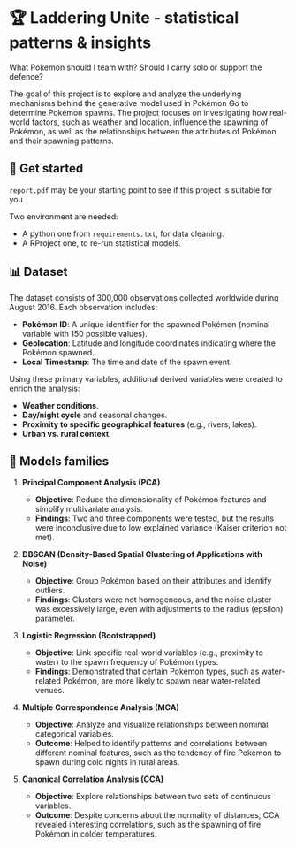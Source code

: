 # 🏆 Laddering Unite - statistical patterns & insights

What Pokemon should I team with? Should I carry solo or support the defence?

The goal of this project is to explore and analyze the underlying mechanisms behind the generative model used in Pokémon Go to determine Pokémon spawns.
The project focuses on investigating how real-world factors, such as weather and location, influence the spawning of Pokémon, as well as the relationships between the attributes of Pokémon and their spawning patterns.  

## 🚀 Get started

`report.pdf` may be your starting point to see if this project is suitable for you

Two environment are needed:

- A python one from `requirements.txt`, for data cleaning.
- A RProject one, to re-run statistical models.

## 📊 Dataset

The dataset consists of 300,000 observations collected worldwide during August 2016. Each observation includes:  

- **Pokémon ID**: A unique identifier for the spawned Pokémon (nominal variable with 150 possible values).  
- **Geolocation**: Latitude and longitude coordinates indicating where the Pokémon spawned.
- **Local Timestamp**: The time and date of the spawn event.  

Using these primary variables, additional derived variables were created to enrich the analysis:  

- **Weather conditions**.  
- **Day/night cycle** and seasonal changes.  
- **Proximity to specific geographical features** (e.g., rivers, lakes).  
- **Urban vs. rural context**.  

## 🔧 Models families

1. **Principal Component Analysis (PCA)**  

    - **Objective**: Reduce the dimensionality of Pokémon features and simplify multivariate analysis.  
    - **Findings**: Two and three components were tested, but the results were inconclusive due to low explained variance (Kaiser criterion not met).  

2. **DBSCAN (Density-Based Spatial Clustering of Applications with Noise)**  

    - **Objective**: Group Pokémon based on their attributes and identify outliers.  
    - **Findings**: Clusters were not homogeneous, and the noise cluster was excessively large, even with adjustments to the radius (epsilon) parameter.  

3. **Logistic Regression (Bootstrapped)**  

    - **Objective**: Link specific real-world variables (e.g., proximity to water) to the spawn frequency of Pokémon types.  
    - **Findings**: Demonstrated that certain Pokémon types, such as water-related Pokémon, are more likely to spawn near water-related venues.

4. **Multiple Correspondence Analysis (MCA)**
   - **Objective**: Analyze and visualize relationships between nominal categorical variables.
   - **Outcome**: Helped to identify patterns and correlations between different nominal features, such as the tendency of fire Pokémon to spawn during cold nights in rural areas.

5. **Canonical Correlation Analysis (CCA)**
   - **Objective**: Explore relationships between two sets of continuous variables.
   - **Outcome**: Despite concerns about the normality of distances, CCA revealed interesting correlations, such as the spawning of fire Pokémon in colder temperatures.
